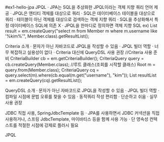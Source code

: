 #ex1-hello-jpa
JPQL
 · JPA는 SQL을 추상화한 JPQL이라는 객체 지향 쿼리 언어 제공
 · JPQL은 엔티티 객체를 대상으로 쿼리
 · SQL은 데이터베이스 테이블을 대상으로 쿼리
 · 테이블이 아닌 객체를 대상으로 검색하는 객체 지향 쿼리
 · SQL을 추상화해서 특정 데이터베이스 SQL에 의존 X
 · JPQL을 한마디로 정의하면 객체 지향 SQL 
ex) List<Member> result = em.createQuery("select m from Member m where m.username like '%kim%'", Member.class).getResultList();

Criteria 소개
 · 문자가 아닌 자바코드로 JPQL을 작성할 수 있음
 · JPQL 빌더 역할
 · 너무 복잡하고 실용성이 없다
 · Criteria 대신에 QueryDSL 사용 권장
//Criteria 사용 준비
CriteriaBuilder cb = em.getCriteriaBuilder();
CriteriaQuery<Member> query = cb.createQuery(Member.class);
//루트 클래스(조회를 시작할 클래스)
Root<Member> m = query.from(Member.class);
CriteriaQuery<Member> cq = query.select(m).where(cb.equal(m.get("username"), "kim"));
List<Member> resultList = em.createQuery(cq).getResultList();

QueryDSL 소개
 · 문자가 아닌 자바코드로 JPQL을 작성할 수 있음
 · JPQL 빌더 역할
 · 컴파일 시점에 문법 오류를 찾을 수 있음
 · 동적쿼리 작성 편리함
 · 단순하고 쉬움
 · 실무 사용 권장

JDBC 직접 사용, SpringJdbcTemplate 등
 · JPA를 사용하면서 JDBC 커넥션을 직접 사용하거나, 스프링 JdbcTemplate, 마이바티스 등을 함께 사용 가능
 · 단 영속성 컨텍스트를 적절한 시점에 강제로 플러시 필요
 
JPQL
